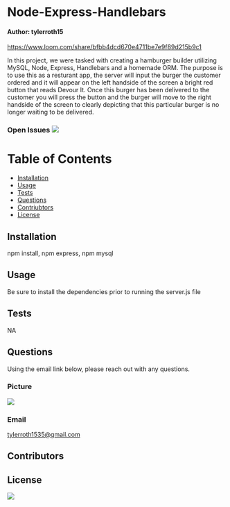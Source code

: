 
# Node-Express-Handlebars
#### Author: tylerroth15

https://www.loom.com/share/bfbb4dcd670e4711be7e9f89d215b9c1

In this project, we were tasked with creating a hamburger builder utilizing MySQL, Node, Express, Handlebars and a homemade ORM. The purpose is to use this as a resturant app, the server will input the burger the customer ordered and it will appear on the left handside of the screen a bright red button that reads Devour It. Once this burger has been delivered to the customer you will press the button and the burger will move to the right handside of the screen to clearly depicting that this particular burger is no longer waiting to be delivered. 

### Open Issues <img src= "https://img.shields.io/github/issues/tylerroth15/Node-Express-Handlebars">

# Table of Contents
* [Installation](#installation) 
* [Usage](#usage)
* [Tests](#tests)
* [Questions](#questions)
* [Contriubtors](#contributors)
* [License](#license)

## Installation

npm install, npm express, npm mysql

## Usage

Be sure to install the dependencies prior to running the server.js file

## Tests

NA

## Questions

Using the email link below, please reach out with any questions.

### Picture
<img src="https://avatars0.githubusercontent.com/u/59520608?v=4"> 

### Email

tylerroth1535@gmail.com

## Contributors


## License
<img src="https://img.shields.io/github/license/tylerroth15/Node-Express-Handlebars">

